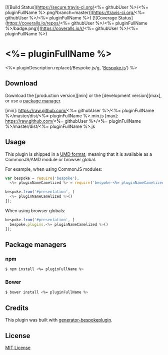 [![Build Status](https://secure.travis-ci.org/<%= githubUser %>/<%= pluginFullName %>.png?branch=master)](https://travis-ci.org/<%= githubUser %>/<%= pluginFullName %>) [![Coverage Status](https://coveralls.io/repos/<%= githubUser %>/<%= pluginFullName %>/badge.png)](https://coveralls.io/r/<%= githubUser %>/<%= pluginFullName %>)

# <%= pluginFullName %>

<%= pluginDescription.replace(/Bespoke\.js/g, '[Bespoke.js](http://markdalgleish.com/projects/bespoke.js)') %>

## Download

Download the [production version][min] or the [development version][max], or use a [package manager](#package-managers).

[min]: https://raw.github.com/<%= githubUser %>/<%= pluginFullName %>/master/dist/<%= pluginFullName %>.min.js
[max]: https://raw.github.com/<%= githubUser %>/<%= pluginFullName %>/master/dist/<%= pluginFullName %>.js

## Usage

This plugin is shipped in a [UMD format](https://github.com/umdjs/umd), meaning that it is available as a CommonJS/AMD module or browser global.

For example, when using CommonJS modules:

```js
var bespoke = require('bespoke'),
  <%= pluginNameCamelized %> = require('bespoke-<%= pluginNameCamelized %>');

bespoke.from('#presentation', [
  <%= pluginNameCamelized %>()
]);
```

When using browser globals:

```js
bespoke.from('#presentation', [
  bespoke.plugins.<%= pluginNameCamelized %>()
]);
```

## Package managers

### npm

```bash
$ npm install <%= pluginFullName %>
```

### Bower

```bash
$ bower install <%= pluginFullName %>
```

## Credits

This plugin was built with [generator-bespokeplugin](https://github.com/markdalgleish/generator-bespokeplugin).

## License

[MIT License](http://en.wikipedia.org/wiki/MIT_License)
